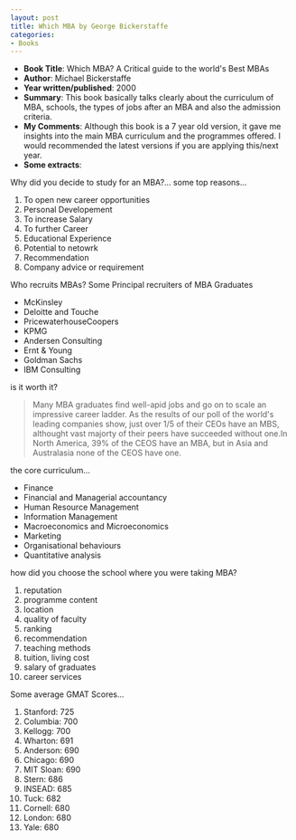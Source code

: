 ```yaml
---
layout: post
title: Which MBA by George Bickerstaffe
categories:
- Books
---
```



- **Book Title**: Which MBA? A Critical guide to the world's Best MBAs
- **Author**: Michael Bickerstaffe
- **Year written/published**: 2000
- **Summary**: This book basically talks clearly about the curriculum of MBA, schools, the types of jobs after an MBA and also the admission criteria.
- **My Comments**: Although this book is a 7 year old version, it gave me insights into the main MBA curriculum and the programmes offered. I would recommended the latest versions if you are applying this/next year.
- **Some extracts**:

Why did you decide to study for an MBA?... some top reasons...

1. To open new career opportunities
2. Personal Developement
3. To increase Salary
4. To further Career
5. Educational Experience
6. Potential to netowrk
7. Recommendation
8. Company advice or requirement

Who recruits MBAs? Some Principal recruiters of MBA Graduates

- McKinsley
- Deloitte and Touche
- PricewaterhouseCoopers
- KPMG
- Andersen Consulting
- Ernt & Young
- Goldman Sachs
- IBM Consulting

is it worth it?

> Many MBA graduates find well-apid jobs and go on to scale an impressive career ladder. As the results of our poll of the world's leading companies show, just over 1/5 of their CEOs have an MBS, althought vast majorty of their peers have succeeded without one.In North America, 39% of the CEOS have an MBA, but in Asia and Australasia none of the CEOS have one.

the core curriculum...

- Finance
- Financial and Managerial accountancy
- Human Resource Management
- Information Management
- Macroeconomics and Microeconomics
- Marketing
- Organisational behaviours
- Quantitative analysis

how did you choose the school where you were taking MBA?

1. reputation
2. programme content
3. location
4. quality of faculty
5. ranking
6. recommendation
7. teaching methods
8. tuition, living cost
9. salary of graduates
10. career services

Some average GMAT Scores...

1. Stanford: 725
2. Columbia: 700
3. Kellogg: 700
4. Wharton: 691
5. Anderson: 690
6. Chicago: 690
7. MIT Sloan: 690
8. Stern: 686
9. INSEAD: 685
10. Tuck: 682
11. Cornell: 680
12. London: 680
13. Yale: 680
